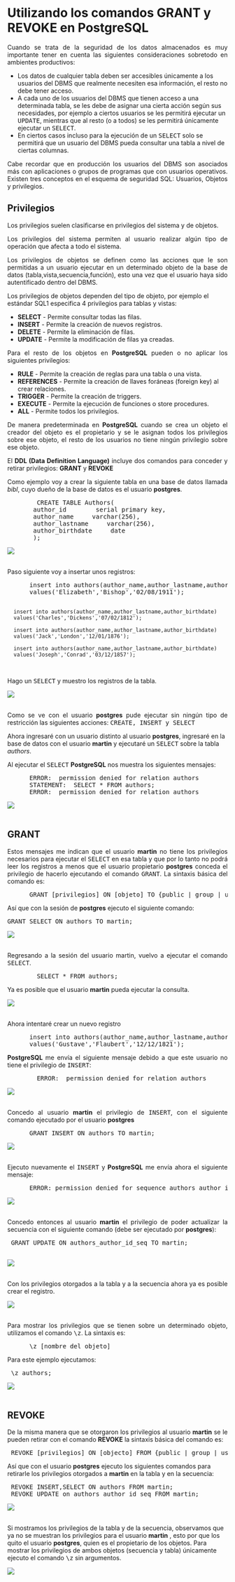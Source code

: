 # Utilizando los comandos GRANT y REVOKE en PostgreSQL
		
<p align="justify">Cuando se trata de la seguridad de los datos almacenados es muy importante tener en cuenta las siguientes consideraciones sobretodo en ambientes productivos:
</p>
<ul>
<li>Los datos de cualquier tabla deben ser accesibles únicamente a los usuarios del DBMS que realmente necesiten esa información, el resto no debe tener acceso.</li>
<li>A cada uno de los usuarios del DBMS que tienen acceso a una determinada tabla, se les debe de asignar una cierta acción según sus necesidades, por ejemplo a ciertos usuarios se les permitirá ejecutar un <tt>UPDATE</tt>, mientras que al resto (o a todos) se les permitirá únicamente ejecutar un <tt>SELECT</tt>.</li>
<li>En ciertos casos incluso para la ejecución de un <tt>SELECT</tt> solo se permitirá que un usuario del DBMS pueda consultar una tabla a nivel de ciertas columnas.</li>
</ul>
<p align="justify">
Cabe recordar que en producción los usuarios del DBMS son asociados más con aplicaciones o grupos de programas que con usuarios operativos.
Existen tres conceptos en el esquema de seguridad SQL: Usuarios, Objetos y privilegios. 
</p>
<h2>Privilegios</h2>
<p align="justify">Los privilegios suelen clasificarse en privilegios del sistema y de objetos.</p>
<p align="justify">Los privilegios del sistema permiten al usuario realizar algún tipo de operación que afecta a todo el sistema. </p>
<p align="justify">Los privilegios de objetos se definen como las acciones que le son permitidas a un usuario ejecutar en un determinado objeto de la base de datos (tabla,vista,secuencia,función), esto una vez que el usuario haya sido autentificado dentro del DBMS.</p>
<p>Los privilegios de objetos dependen del tipo de objeto, por ejemplo el estándar SQL1 especifica 4 privilegios para tablas y vistas:</p>
<ul>
<li><b>SELECT</b> - Permite consultar todas las filas.</li>
<li><b>INSERT</b> - Permite la creación de nuevos registros.</li>
<li><b>DELETE</b> - Permite la eliminación de filas.</li>
<li><b>UPDATE</b> - Permite la modificación de filas ya creadas.</li>
</ul>
<p align="justify">Para el resto de los objetos en <b>PostgreSQL</b> pueden o no aplicar los siguientes privilegios:</p>
<ul>
<li><b>RULE</b> - Permite la creación de reglas para una tabla o una vista.</li>
<li><b>REFERENCES</b> - Permite la creación de llaves foráneas (foreign key) al crear relaciones.</li>
<li><b>TRIGGER</b> - Permite la creación de triggers.</li>
<li><b>EXECUTE</b> - Permite la ejecución de funciones o store procedures.</li>
<li><b>ALL</b> - Permite todos los privilegios.</li>
</ul>
<p align="justify">De manera predeterminada en <b>PostgreSQL</b> cuando se crea un objeto el creador del objeto es el propietario y se le asignan todos los privilegios sobre ese objeto, el resto de los usuarios no tiene ningún privilegio sobre ese objeto.</p>
<p align="justify">El <b>DDL (Data Definition Language)</b> incluye dos comandos para conceder y retirar privilegios: <b>GRANT</b> y <b>REVOKE</b></p>
<p align="justify">Como ejemplo voy a crear la siguiente tabla en una base de datos llamada <i>bibl</i>, cuyo dueño de la base de datos es el usuario <b>postgres</b>.</p>
<pre>
		CREATE TABLE Authors(
	   author_id        serial primary key,
	   author_name     varchar(256),
	   author_lastname     varchar(256),
	   author_birthdate     date
	   );
</pre>
<div>
<IMG src="picture_library/grant/fig1.png">
</div><br>
<p align="justify">Paso siguiente voy a insertar unos registros:</p>
<pre>
	  insert into authors(author_name,author_lastname,author_birthdate)
	  values('Elizabeth','Bishop','02/08/1911');
	  
	  insert into authors(author_name,author_lastname,author_birthdate)
	  values('Charles','Dickens','07/02/1812');
	  
	  insert into authors(author_name,author_lastname,author_birthdate)
	  values('Jack','London','12/01/1876');
	  
	  insert into authors(author_name,author_lastname,author_birthdate)
	  values('Joseph','Conrad','03/12/1857');
</pre>
 <p>Hago un <tt>SELECT</tt> y muestro los registros de la tabla.</p>
 <div>
<IMG src="picture_library/grant/fig2.png">
</div><br>
 <p align="justify">Como se ve con el usuario <b>postgres</b> pude ejecutar sin ningún tipo de restricción las siguientes acciones: <tt>CREATE, INSERT y SELECT</tt></p>
 <p>Ahora ingresaré con un usuario distinto al usuario <b>postgres</b>, ingresaré en la base de datos con el usuario <b>martin</b> y ejecutaré un <tt>SELECT</tt> sobre la tabla <i>authors</i>.</p>
 <p>Al ejecutar el <tt>SELECT</tt> <b>PostgreSQL</b> nos muestra los siguientes mensajes:</p>
 <pre>
	  ERROR:  permission denied for relation authors
	  STATEMENT:  SELECT * FROM authors;
	  ERROR:  permission denied for relation authors
</pre>
 <div>
<IMG src="picture_library/grant/fig3.png">
</div><br>
<h2>GRANT</h2>
<p align="justify">Estos mensajes me indican que el usuario <b>martin</b> no tiene los privilegios necesarios para ejecutar el <tt>SELECT</tt> en esa tabla y que por lo tanto no podrá leer los registros a menos que el usuario propietario <b>postgres</b> conceda el privilegio de hacerlo ejecutando el comando <tt>GRANT</tt>.
La sintaxis básica del comando es:</p>
<pre>
	  GRANT [privilegios] ON [objeto] TO {public | group | username}
</pre>
<p align="justify">Así que con la sesión de <b>postgres</b> ejecuto el siguiente comando:</p>
<pre>
GRANT SELECT ON authors TO martin;
</pre>
 <div>
<IMG src="picture_library/grant/fig4.png">
</div><br>
<p align="justify">Regresando a la sesión del usuario martin, vuelvo a ejecutar el comando <tt>SELECT</tt>.</p>
<pre>
		SELECT * FROM authors;
</pre>
<p align="justify">Ya es posible que el usuario <b>martin</b> pueda ejecutar la consulta.</p>
<div>
<IMG src="picture_library/grant/fig5.png">
</div><br>
<p align="justify">Ahora intentaré crear un nuevo registro</p>
<pre>
	  insert into authors(author_name,author_lastname,author_birthdate)
	  values('Gustave','Flaubert','12/12/1821');
</pre>
<p align="justify"><b>PostgreSQL</b> me envía el siguiente mensaje debido a que este usuario no tiene el privilegio de <tt>INSERT</tt>:</p>
<pre>
		ERROR:  permission denied for relation authors
</pre>
 <div>
<IMG src="picture_library/grant/fig6.png">
</div><br>
 <p align="justify">Concedo al usuario <b>martin</b> el privilegio de <tt>INSERT</tt>, con el siguiente comando ejecutado por el usuario <b>postgres</b></p>
 <pre>
	  GRANT INSERT ON authors TO martin;
</pre>
<div>
<IMG src="picture_library/grant/fig7.png">
</div><br>
<p align="justify">Ejecuto nuevamente el <tt>INSERT</tt> y <b>PostgreSQL</b> me envía ahora el siguiente mensaje:</p>
<pre>
	  ERROR: permission denied for sequence authors_author_id_seq
</pre>
<div>
<IMG src="picture_library/grant/fig8.png">
</div><br>
<p align="justify">Concedo entonces al usuario <b>martin</b> el privilegio de poder actualizar la secuencia con el siguiente comando (debe ser ejecutado por <b>postgres</b>):</p>
<pre>
 GRANT UPDATE ON authors_author_id_seq TO martin;
 </pre>
 <div>
<IMG src="picture_library/grant/fig9.png">
</div><br>
<p align="justify">Con los privilegios otorgados a la tabla y a la secuencia ahora ya es posible crear el registro.</p>
 <div>
<IMG src="picture_library/grant/fig10.png">
</div><br>
<p align="justify">Para mostrar los privilegios que se tienen sobre un determinado objeto, utilizamos el comando <tt>\z</tt>.
La sintaxis es:</p>
<pre>
	  \z [nombre del objeto]
</pre>
<p>Para este ejemplo ejecutamos:</p>
 <pre>
 \z authors;
</pre>
<div>
<IMG src="picture_library/grant/fig11.png">
</div><br>
<h2>REVOKE</h2>
<p align="justify">De la misma manera que se otorgaron los privilegios al usuario <b>martin</b> se le pueden retirar con el comando <b>REVOKE</b> la sintaxis básica del comando es:</p>
<pre>
 REVOKE [privilegios] ON [objecto] FROM {public | group | username }
</pre>
<p>Así que con el usuario <b>postgres</b> ejecuto los siguientes comandos para retirarle los privilegios otorgados a <b>martin</b> en la tabla y en la secuencia:</p>
<pre>
 REVOKE INSERT,SELECT ON authors FROM martin;
 REVOKE UPDATE on authors_author_id_seq FROM martin;
</pre>
<div>
<IMG src="picture_library/grant/fig12.png">
</div><br>
<p>Si mostramos los privilegios de la tabla y de la secuencia, observamos que ya no se muestran los privilegios para el usuario <b>martin</b> , esto por que los quito el usuario <b>postgres</b>, quien es el propietario de los objetos. Para mostrar los privilegios de ambos objetos (secuencia y tabla) únicamente ejecuto el comando <tt>\z</tt> sin argumentos.</p>
<div>
<IMG src="picture_library/grant/fig13.png">
</div>
